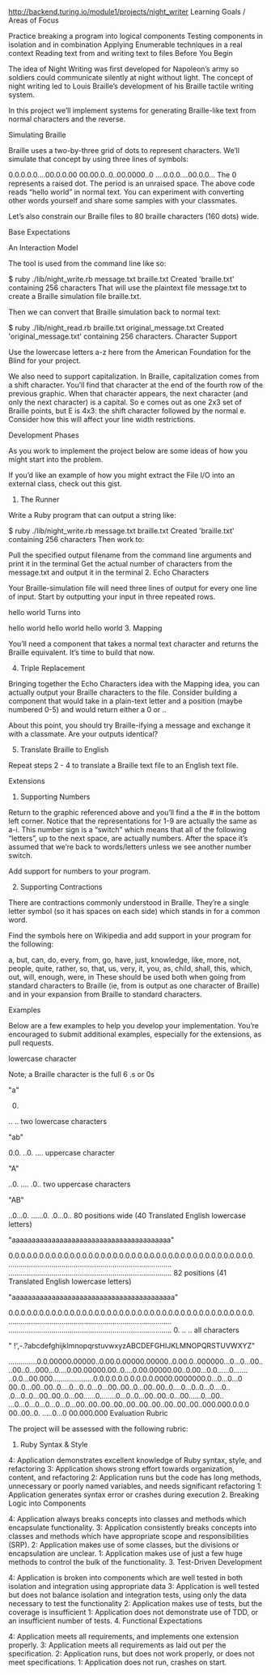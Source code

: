 http://backend.turing.io/module1/projects/night_writer
Learning Goals / Areas of Focus

Practice breaking a program into logical components
Testing components in isolation and in combination
Applying Enumerable techniques in a real context
Reading text from and writing text to files
Before You Begin

The idea of Night Writing was first developed for Napoleon’s army so soldiers could communicate silently at night without light. The concept of night writing led to Louis Braille’s development of his Braille tactile writing system.

In this project we’ll implement systems for generating Braille-like text from normal characters and the reverse.

Simulating Braille

Braille uses a two-by-three grid of dots to represent characters. We’ll simulate that concept by using three lines of symbols:

0.0.0.0.0....00.0.0.00
00.00.0..0..00.0000..0
....0.0.0....00.0.0...
The 0 represents a raised dot. The period is an unraised space. The above code reads “hello world” in normal text. You can experiment with converting other words yourself and share some samples with your classmates.

Let’s also constrain our Braille files to 80 braille characters (160 dots) wide.

Base Expectations

An Interaction Model

The tool is used from the command line like so:

$ ruby ./lib/night_write.rb message.txt braille.txt
Created 'braille.txt' containing 256 characters
That will use the plaintext file message.txt to create a Braille simulation file braille.txt.

Then we can convert that Braille simulation back to normal text:

$ ruby ./lib/night_read.rb braille.txt original_message.txt
Created 'original_message.txt' containing 256 characters.
Character Support

Use the lowercase letters a-z here from the American Foundation for the Blind for your project.

We also need to support capitalization. In Braille, capitalization comes from a shift character. You’ll find that character at the end of the fourth row of the previous graphic. When that character appears, the next character (and only the next character) is a capital. So e comes out as one 2x3 set of Braille points, but E is 4x3: the shift character followed by the normal e. Consider how this will affect your line width restrictions.

Development Phases

As you work to implement the project below are some ideas of how you might start into the problem.

If you’d like an example of how you might extract the File I/O into an external class, check out this gist.

1. The Runner

Write a Ruby program that can output a string like:

$ ruby ./lib/night_write.rb message.txt braille.txt
Created 'braille.txt' containing 256 characters
Then work to:

Pull the specified output filename from the command line arguments and print it in the terminal
Get the actual number of characters from the message.txt and output it in the terminal
2. Echo Characters

Your Braille-simulation file will need three lines of output for every one line of input. Start by outputting your input in three repeated rows.

hello world
Turns into

hello world
hello world
hello world
3. Mapping

You’ll need a component that takes a normal text character and returns the Braille equivalent. It’s time to build that now.

4. Triple Replacement

Bringing together the Echo Characters idea with the Mapping idea, you can actually output your Braille characters to the file. Consider building a component that would take in a plain-text letter and a position (maybe numbered 0-5) and would return either a 0 or ..

About this point, you should try Braille-ifying a message and exchange it with a classmate. Are your outputs identical?

5. Translate Braille to English

Repeat steps 2 - 4 to translate a Braille text file to an English text file.

Extensions

1. Supporting Numbers

Return to the graphic referenced above and you’ll find a the # in the bottom left corner. Notice that the representations for 1-9 are actually the same as a-i. This number sign is a “switch” which means that all of the following “letters”, up to the next space, are actually numbers. After the space it’s assumed that we’re back to words/letters unless we see another number switch.

Add support for numbers to your program.

2. Supporting Contractions

There are contractions commonly understood in Braille. They’re a single letter symbol (so it has spaces on each side) which stands in for a common word.

Find the symbols here on Wikipedia and add support in your program for the following:

a, but, can, do, every, from, go, have, just, knowledge, like, more, not, people, quite, rather, so, that, us, very, it, you, as, child, shall, this, which, out, will, enough, were, in
These should be used both when going from standard characters to Braille (ie, from is output as one character of Braille) and in your expansion from Braille to standard characters.

Examples

Below are a few examples to help you develop your implementation. You’re encouraged to submit additional examples, especially for the extensions, as pull requests.

lowercase character

Note, a Braille character is the full 6 .s or 0s

"a"

0.
..
..
two lowercase characters

"ab"

0.0.
..0.
....
uppercase character

"A"

..0.
....
.0..
two uppercase characters

"AB"

..0...0.
......0.
.0...0..
80 positions wide (40 Translated English lowercase letters)

"aaaaaaaaaaaaaaaaaaaaaaaaaaaaaaaaaaaaaaaa"

0.0.0.0.0.0.0.0.0.0.0.0.0.0.0.0.0.0.0.0.0.0.0.0.0.0.0.0.0.0.0.0.0.0.0.0.0.0.0.0.
................................................................................
................................................................................
82 positions (41 Translated English lowercase letters)

"aaaaaaaaaaaaaaaaaaaaaaaaaaaaaaaaaaaaaaaaa"

0.0.0.0.0.0.0.0.0.0.0.0.0.0.0.0.0.0.0.0.0.0.0.0.0.0.0.0.0.0.0.0.0.0.0.0.0.0.0.0.
................................................................................
................................................................................
0.
..
..
all characters

" !',-.?abcdefghijklmnopqrstuvwxyzABCDEFGHIJKLMNOPQRSTUVWXYZ"

..............0.0.00000.00000..0.00.0.00000.00000..0.00.0..000000...0...0...00..
..00..0...000...0....0.00.00000.00..0....0.00.00000.00..0.00...0.0......0.......
..0.0...00.000....................0.0.0.0.0.0.0.0.0.0.0000.0000000.0...0...0...0
00..0...00..00..0....0...0..0...0...00..00..0...00..00..0....0...0..0...0....0..
.0...0..0...00..00..0...00......0........0...0..0...00..00..0...00......0...00..
...0...0...0...0...0...0...00..00..00..00..00..00..00..00..00..00..000.000.0.0.0
00..00..0.
.....0...0
00.000.000
Evaluation Rubric

The project will be assessed with the following rubric:

1. Ruby Syntax & Style

4: Application demonstrates excellent knowledge of Ruby syntax, style, and refactoring
3: Application shows strong effort towards organization, content, and refactoring
2: Application runs but the code has long methods, unnecessary or poorly named variables, and needs significant refactoring
1: Application generates syntax error or crashes during execution
2. Breaking Logic into Components

4: Application always breaks concepts into classes and methods which encapsulate functionality.
3: Application consistently breaks concepts into classes and methods which have appropriate scope and responsibilities (SRP).
2: Application makes use of some classes, but the divisions or encapsulation are unclear.
1: Application makes use of just a few huge methods to control the bulk of the functionality.
3. Test-Driven Development

4: Application is broken into components which are well tested in both isolation and integration using appropriate data
3: Application is well tested but does not balance isolation and integration tests, using only the data necessary to test the functionality
2: Application makes use of tests, but the coverage is insufficient
1: Application does not demonstrate use of TDD, or an insufficient number of tests.
4. Functional Expectations

4: Application meets all requirements, and implements one extension properly.
3: Application meets all requirements as laid out per the specification.
2: Application runs, but does not work properly, or does not meet specifications.
1: Application does not run, crashes on start.
